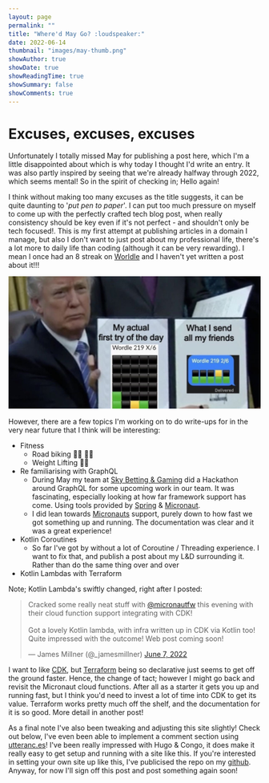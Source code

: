 ```yaml
---
layout: page
permalink: ""
title: "Where'd May Go? :loudspeaker:"
date: 2022-06-14
thumbnail: "images/may-thumb.png"
showAuthor: true
showDate: true
showReadingTime: true
showSummary: false
showComments: true
---
```


# Excuses, excuses, excuses

Unfortunately I totally missed May for publishing a post here, which I'm a little disappointed about which is why today I thought I'd write an entry. It was also partly inspired by seeing that we're already halfway through 2022, 
which seems mental! So in the spirit of checking in; Hello again!

I think without making too many excuses as the title suggests, it can be quite daunting to '_put pen to paper_'. I can put too much pressure on myself to come up with the perfectly crafted tech blog post,
when really consistency should be key even if it's not perfect - and shouldn't only be tech focused!. This is my first attempt at publishing articles in a domain I manage, but also I don't want to just post 
about my professional life, there's a lot more to daily life than coding (although it can be very rewarding). I mean I once had an 8 streak on [Worldle](https://www.nytimes.com/games/wordle/index.html) and I haven't yet written a post about it!!!

![Wordle](images/wordle.jpg "Wordle Cheaters")

However, there are a few topics I'm working on to do write-ups for in the very near future that I think will be interesting:

* Fitness
  * Road biking :biking_man: :mountain_biking_man:
  * Weight Lifting :weight_lifting_man:
* Re familiarising with GraphQL
  * During May my team at [Sky Betting & Gaming](https://www.linkedin.com/company/sky-betting-and-gaming/) did a Hackathon around GraphQL for some upcoming work in our team. It was fascinating, especially looking at how far framework support has come. Using tools provided by [Spring](https://spring.io/) & [Micronaut](https://micronaut.io/).
  * I did lean towards [Micronauts](https://guides.micronaut.io/latest/micronaut-graphql-gradle-kotlin.html) support, purely down to how fast we got something up and running. The documentation was clear and it was a great experience!
* Kotlin Coroutines
  * So far I've got by without a lot of Coroutine / Threading experience. I want to fix that, and publish a post about my L&D surrounding it. Rather than do the same thing over and over
* Kotlin Lambdas with Terraform

Note; Kotlin Lambda's swiftly changed, right after I posted:

<blockquote class="twitter-tweet"><p lang="en" dir="ltr">Cracked some really neat stuff with <a href="https://twitter.com/micronautfw?ref_src=twsrc%5Etfw">@micronautfw</a> this evening with their cloud function support integrating with CDK! <br><br>Got a lovely Kotlin lambda, with infra written up in CDK via Kotlin too! Quite impressed with the outcome! Web post coming soon!</p>&mdash; James Millner (@_jamesmillner) <a href="https://twitter.com/_jamesmillner/status/1534301307766554624?ref_src=twsrc%5Etfw">June 7, 2022</a></blockquote> <script async src="https://platform.twitter.com/widgets.js" charset="utf-8"></script> 

I want to like [CDK](https://aws.amazon.com/cdk/), but [Terraform](https://www.terraform.io/) being so declarative just seems to get off the ground faster. Hence, the change of tact; however I might go back and revisit the Micronaut cloud functions.
After all as a starter it gets you up and running fast, but I think you'd need to invest a lot of time into CDK to get its value. Terraform works pretty much off the shelf, and the documentation for it is so good. More detail in another post!

As a final note I've also been tweaking and adjusting this site slightly! Check out below, I've even been able to implement a comment section using [utteranc.es](https://utteranc.es/)! I've been really impressed with Hugo & Congo, it does make 
it really easy to get setup and running with a site like this. If you're interested in setting your own site up like this, I've publicised the repo on my [github](https://github.com/james-millner/jamesmillner.dev). Anyway, for now I'll sign off this post
and post something again soon!